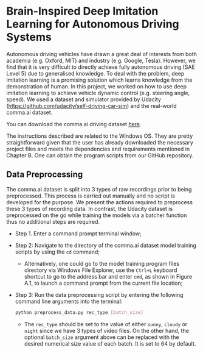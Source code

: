 # Brain-Inspired Deep Imitation Learning for Autonomous Driving Systems
Autonomous driving vehicles have drawn a great deal of interests from both academia (e.g. Oxford, MIT) and industry (e.g. Google, Tesla). However, we find that it is very difficult to directly achieve fully autonomous driving (SAE Level 5) due to generalised knowledge. To deal with the problem, deep imitation learning is a promising solution which learns knowledge from the demonstration of human. In this project, we worked on how to use deep imitation learning to achieve vehicle dynamic control (e.g. steering angle, speed). We used a dataset and simulator provided by Udacity (https://github.com/udacity/self-driving-car-sim) and the real-world comma.ai dataset. 
 
You can download the comma.ai driving dataset [here](https://archive.org/download/comma-dataset).

The instructions described are related to the Windows OS. They are pretty straightforward given that the user has already downloaded the necessary project files and meets the dependencies and requirements mentioned in Chapter B. One can obtain the program scripts from our GitHub repository.

## Data Preprocessing
 The comma.ai dataset is split into 3 types of raw recordings prior
 to being preprocessed. This process is carried out manually and no script is developed for the
 purpose. We present the actions required to preprocess these 3 types of recording data. In contrast,
 the Udacity dataset is preprocessed on the go while training the models via a batcher function thus
 no additional steps are required.
 
 - Step 1. Enter a command prompt terminal window;
 
 - Step 2: Navigate to the directory of the comma.ai dataset model training scripts by using the `cd` command; 
    - Alternatively, one could go to the model training program files directory via Windows File Explorer, use the `Ctrl+L` keyboard shortcut to go to the address bar and enter `cmd`, as shown in Figure A.1, to launch a command prompt from the current file location;
      
 - Step 3: Run the data preprocessing script by entering the following command line arguments
into the terminal:

     ```bash
     python preprocess_data.py rec_type [batch_size]
     ```
   - The `rec_type` should be set to the value of either `sunny`, `cloudy` or `night` since we have 3 types of video files. On the other hand, the optional `batch_size` argument above can be replaced with the desired numerical size value of each batch. It is set to 64 by default.
